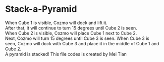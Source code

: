 # Stack-a-Pyramid
When Cube 1 is visible, Cozmo will dock and lift it.  
After that, it will continue to turn 15 degrees until Cube 2 is seen.  
When Cube 2 is visible, Cozmo will place Cube 1 next to Cube 2.   
Next, Cozmo will turn 15 degrees until Cube 3 is seen. 
When Cube 3 is seen, Cozmo will dock with Cube 3 and place it in the middle of Cube 1 and Cube 2.  
A pyramid is stacked! 
This file codes is created by Mei Tian

